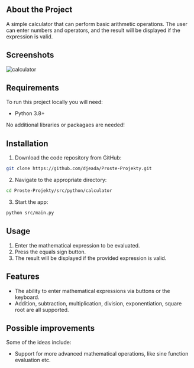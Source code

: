## About the Project

A simple calculator that can perform basic arithmetic operations.
The user can enter numbers and operators, and the result will be displayed if the expression is valid.

## Screenshots

![calculator](https://user-images.githubusercontent.com/37275728/188334898-ece55e10-0577-4c31-8e28-ab78739de2c4.gif)

## Requirements

To run this project locally you will need:

* Python 3.8+

No additional libraries or packagaes are needed!

## Installation

1. Download the code repository from GitHub: 
    
```Bash
git clone https://github.com/djeada/Proste-Projekty.git
```

2. Navigate to the appropriate directory:

```Bash
cd Proste-Projekty/src/python/calculator
```

3. Start the app:

```Bash
python src/main.py
```

## Usage

1. Enter the mathematical expression to be evaluated.
2. Press the equals sign button.
3. The result will be displayed if the provided expression is valid.

## Features

* The ability to enter mathematical expressions via buttons or the keyboard.
* Addition, subtraction, multiplication, division, exponentiation, square root are all supported. 

## Possible improvements

Some of the ideas include:

* Support for more advanced mathematical operations, like sine function evaluation etc.

